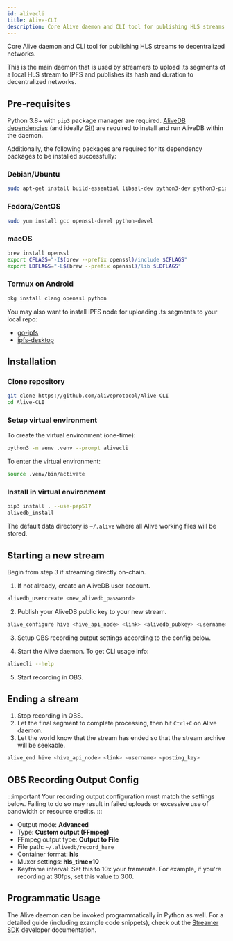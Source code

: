 ```yaml
---
id: alivecli
title: Alive-CLI
description: Core Alive daemon and CLI tool for publishing HLS streams to decentralized networks.
---
```


Core Alive daemon and CLI tool for publishing HLS streams to decentralized networks.

This is the main daemon that is used by streamers to upload .ts segments of a local HLS stream to IPFS and publishes its hash and duration to decentralized networks.

## Pre-requisites

Python 3.8+ with `pip3` package manager are required. [AliveDB dependencies](/docs/alivedb/#dependencies) (and ideally [Git](https://git-scm.com/downloads)) are required to install and run AliveDB within the daemon.

Additionally, the following packages are required for its dependency packages to be installed successfully:

### Debian/Ubuntu
```bash
sudo apt-get install build-essential libssl-dev python3-dev python3-pip python3-setuptools
```

### Fedora/CentOS
```bash
sudo yum install gcc openssl-devel python-devel
```

### macOS
```bash
brew install openssl
export CFLAGS="-I$(brew --prefix openssl)/include $CFLAGS"
export LDFLAGS="-L$(brew --prefix openssl)/lib $LDFLAGS"
```

### Termux on Android
```bash
pkg install clang openssl python
```

You may also want to install IPFS node for uploading .ts segments to your local repo:
* [go-ipfs](https://dist.ipfs.io/#go-ipfs)
* [ipfs-desktop](https://github.com/ipfs-shipyard/ipfs-desktop/releases)

## Installation

### Clone repository
```bash
git clone https://github.com/aliveprotocol/Alive-CLI
cd Alive-CLI
```

### Setup virtual environment

To create the virtual environment (one-time):
```bash
python3 -m venv .venv --prompt alivecli
```

To enter the virtual environment:
```bash
source .venv/bin/activate
```

### Install in virtual environment
```bash
pip3 install . --use-pep517
alivedb_install
```

The default data directory is `~/.alive` where all Alive working files will be stored.

## Starting a new stream

Begin from step 3 if streaming directly on-chain.

1. If not already, create an AliveDB user account.
```bash
alivedb_usercreate <new_alivedb_password>
```

2. Publish your AliveDB public key to your new stream.
```bash
alive_configure hive <hive_api_node> <link> <alivedb_pubkey> <username> <posting_key>
```

3. Setup OBS recording output settings according to the config below.

4. Start the Alive daemon. To get CLI usage info:
```bash
alivecli --help
```

5. Start recording in OBS.

## Ending a stream

1. Stop recording in OBS.
2. Let the final segment to complete processing, then hit `Ctrl+C` on Alive daemon.
3. Let the world know that the stream has ended so that the stream archive will be seekable.

```bash
alive_end hive <hive_api_node> <link> <username> <posting_key>
```

## OBS Recording Output Config

:::important
Your recording output configuration must match the settings below. Failing to do so may result in failed uploads or excessive use of bandwidth or resource credits.
:::

- Output mode: **Advanced**
- Type: **Custom output (FFmpeg)**
- FFmpeg output type: **Output to File**
- File path: `~/.alivedb/record_here`
- Container format: **hls**
- Muxer settings: **hls_time=10**
- Keyframe interval: Set this to 10x your framerate. For example, if you're recording at 30fps, set this value to 300.

## Programmatic Usage

The Alive daemon can be invoked programmatically in Python as well. For a detailed guide (including example code snippets), check out the [Streamer SDK](/docs/develop/streamer-sdk) developer documentation.